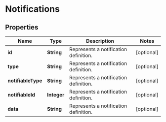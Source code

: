 
# Notifications

## Properties
Name | Type | Description | Notes
------------ | ------------- | ------------- | -------------
**id** | **String** | Represents a notification definition. |  [optional]
**type** | **String** | Represents a notification definition. |  [optional]
**notifiableType** | **String** | Represents a notification definition. |  [optional]
**notifiableId** | **Integer** | Represents a notification definition. |  [optional]
**data** | **String** | Represents a notification definition. |  [optional]



